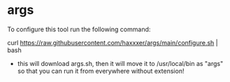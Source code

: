 # args


To configure this tool run the following command:


curl https://raw.githubusercontent.com/haxxxer/args/main/configure.sh | bash



- this will download args.sh, then it will move it to /usr/local/bin as "args" so that you can run it from everywhere without extension!
